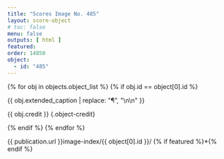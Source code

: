 ```yaml
---
title: "Scores Image No. 485"
layout: score-object
# toc: false
menu: false
outputs: [ html ]
featured: 
order: 14850
object:
  - id: "485"
---
```


{% for obj in objects.object_list %}
{% if obj.id == object[0].id %}

{{ obj.extended_caption | replace: "¶", "\n\n" }}

{{ obj.credit }} {.object-credit}

{% endif %}
{% endfor %}

<div class="object-credit object-url is-print-only">

{{ publication.url }}image-index/{{ object[0].id }}/ {% if featured %}*{% endif %}

</div>
